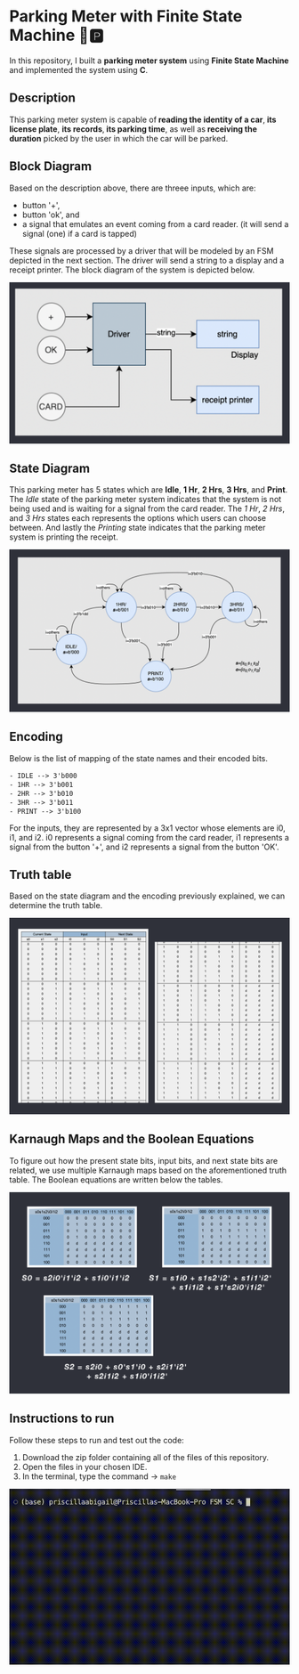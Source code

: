 #  Parking Meter with Finite State Machine 🚙🅿️

In this repository, I built a <b>parking meter system</b> using <b>Finite State Machine</b> and implemented the system using <b>C</b>. 

## Description

This parking meter system is capable of<b> reading the identity of a car</b>,<b> its license plate</b>, <b>its records</b>,<b> its parking time</b>, as well as<b> receiving the duration</b> picked by the user in which the car will be parked. 

## Block Diagram

Based on the description above, there are threee inputs, which are:

- button '+',
- button 'ok', and
- a signal that emulates an event coming from a card reader. (it will send a signal (one) if a card is tapped)

These signals are processed by a driver that will be modeled by an FSM depicted in the next section. 
The driver will send a string to a display and a receipt printer. 
The block diagram of the system is depicted below.

![](./images/block.png)

## State Diagram

This parking meter has 5 states which are <b>Idle</b>, <b>1 Hr</b>, <b> 2 Hrs</b>, <b>3 Hrs</b>, and <b>Print</b>. The <i>Idle</i> state of the parking meter system indicates that the system is not being used and is waiting for a signal from the card reader. The <i>1 Hr</i>, <i>2 Hrs</i>, and <i>3 Hrs</i> states each represents the options which users can choose between. And lastly the <i>Printing</i> state indicates that the parking meter system is printing the receipt.

![](./images/state.png)

## Encoding

Below is the list of mapping of the state names and their encoded bits.

```
- IDLE --> 3'b000
- 1HR --> 3'b001
- 2HR --> 3'b010
- 3HR --> 3'b011
- PRINT --> 3'b100
```

For the inputs, they are represented by a 3x1 vector whose elements are i0, i1, and i2. i0 represents a signal coming from the card reader, i1 represents a signal from the button '+', and i2 represents a signal from the button 'OK'.


## Truth table

Based on the state diagram and the encoding previously explained, we can determine the truth table.

![](./images/truth.png)

## Karnaugh Maps and the Boolean Equations

To figure out how the present state bits, input bits, and next state bits are related, we use multiple Karnaugh maps based on the aforementioned truth table. The Boolean equations are written below the tables.

![](./images/kmap.png)



## Instructions to run

Follow these steps to run and test out the code:

1. Download the zip folder containing all of the files of this repository.
2. Open the files in your chosen IDE.
3. In the terminal, type the command -> ``` make ```

![](./images/viz.gif)
